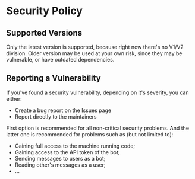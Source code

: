 # Security Policy

## Supported Versions

Only the latest version is supported, because right now there's no V1/V2 division.
Older version may be used at your own risk, since they may be vulnerable, or have outdated dependencies.

## Reporting a Vulnerability

If you've found a security vulnerability, depending on it's severity, you can either:
- Create a bug report on the Issues page
- Report directly to the maintainers

First option is recommended for all non-critical security problems. And the latter one is recommended for problems such as (but not limited to):
- Gaining full access to the machine running code;
- Gaining access to the API token of the bot;
- Sending messages to users as a bot;
- Reading other's messages as a user;
- ...
